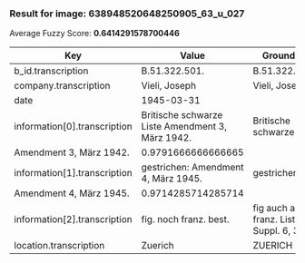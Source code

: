 ### Result for image: 638948520648250905_63_u_027
Average Fuzzy Score: **0.6414291578700446**
<small>

| Key | Value | Ground Truth | Score |
| --- | --- | --- | --- |
| b_id.transcription | B.51.322.501. | B.51.322.GB.501. | 0.896551724137931 |
| company.transcription | Vieli, Joseph | Vieli, Joseph | 1.0 |
| date | 1945-03-31 |  | 0.0 |
| information[0].transcription | Britische schwarze Liste Amendment 3, März 1942. | Britische schwarze Liste
Amendment 3, März 1942. | 0.9791666666666665 |
| information[1].transcription | gestrichen: Amendment 4, März 1945. | gestrichen:
Amendment 4, März 1945. | 0.9714285714285714 |
| information[2].transcription | fig. noch franz. best. | fig auch auf franz. Liste - Suppl. 6, 31.8.45. | 0.5 |
| location.transcription | Zuerich | ZUERICH | 0.1428571428571429 |

</small>
